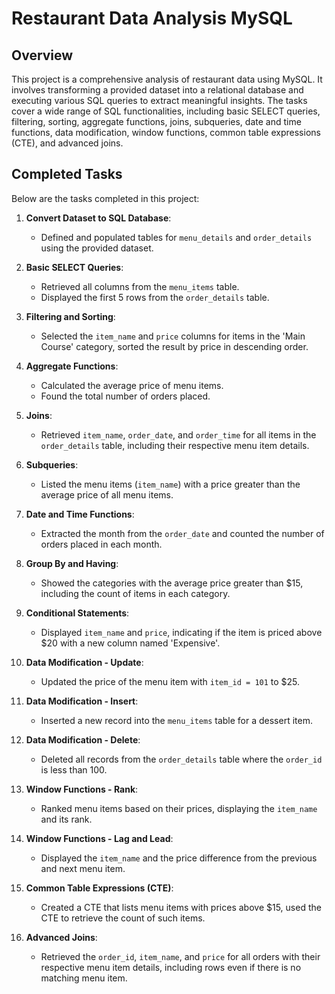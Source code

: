 # Restaurant Data Analysis MySQL

## Overview

This project is a comprehensive analysis of restaurant data using MySQL. It involves transforming a provided dataset into a relational database and executing various SQL queries to extract meaningful insights. The tasks cover a wide range of SQL functionalities, including basic SELECT queries, filtering, sorting, aggregate functions, joins, subqueries, date and time functions, data modification, window functions, common table expressions (CTE), and advanced joins.

## Completed Tasks

Below are the tasks completed in this project:

1. **Convert Dataset to SQL Database**:
   - Defined and populated tables for `menu_details` and `order_details` using the provided dataset.

2. **Basic SELECT Queries**:
   - Retrieved all columns from the `menu_items` table.
   - Displayed the first 5 rows from the `order_details` table.

3. **Filtering and Sorting**:
   - Selected the `item_name` and `price` columns for items in the 'Main Course' category, sorted the result by price in descending order.

4. **Aggregate Functions**:
   - Calculated the average price of menu items.
   - Found the total number of orders placed.

5. **Joins**:
   - Retrieved `item_name`, `order_date`, and `order_time` for all items in the `order_details` table, including their respective menu item details.

6. **Subqueries**:
   - Listed the menu items (`item_name`) with a price greater than the average price of all menu items.

7. **Date and Time Functions**:
   - Extracted the month from the `order_date` and counted the number of orders placed in each month.

8. **Group By and Having**:
   - Showed the categories with the average price greater than $15, including the count of items in each category.

9. **Conditional Statements**:
   - Displayed `item_name` and `price`, indicating if the item is priced above $20 with a new column named 'Expensive'.

10. **Data Modification - Update**:
    - Updated the price of the menu item with `item_id = 101` to $25.

11. **Data Modification - Insert**:
    - Inserted a new record into the `menu_items` table for a dessert item.

12. **Data Modification - Delete**:
    - Deleted all records from the `order_details` table where the `order_id` is less than 100.

13. **Window Functions - Rank**:
    - Ranked menu items based on their prices, displaying the `item_name` and its rank.

14. **Window Functions - Lag and Lead**:
    - Displayed the `item_name` and the price difference from the previous and next menu item.

15. **Common Table Expressions (CTE)**:
    - Created a CTE that lists menu items with prices above $15, used the CTE to retrieve the count of such items.

16. **Advanced Joins**:
    - Retrieved the `order_id`, `item_name`, and `price` for all orders with their respective menu item details, including rows even if there is no matching menu item.
